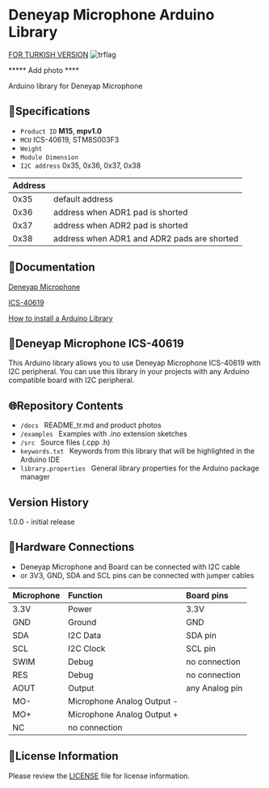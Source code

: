 # Deneyap Microphone Arduino Library
[FOR TURKISH VERSION](docs/README_tr.md) ![trflag](https://github.com/deneyapkart/deneyapkart-arduino-core/blob/master/docs/tr.png)

***** Add photo ****

Arduino library for Deneyap Microphone 

## :mag_right:Specifications 
- `Product ID` **M15**, **mpv1.0**
- `MCU` ICS-40619, STM8S003F3
- `Weight` 
- `Module Dimension`
- `I2C address` 0x35, 0x36, 0x37, 0x38

| Address |  | 
| :---      | :---     |
| 0x35 | default address |
| 0x36 | address when ADR1 pad is shorted |
| 0x37 | address when ADR2 pad is shorted |
| 0x38 | address when ADR1 and ADR2 pads are shorted |

## :closed_book:Documentation 
[Deneyap Microphone](https://docs.deneyapkart.org/en/content/contentDetail/deneyap-modul-deneyap-mikrofon-m15)

[ICS-40619](https://invensense.tdk.com/wp-content/uploads/2016/02/ICS-40619-Datasheet.pdf?ref_disty=digikey)

[How to install a Arduino Library](https://docs.arduino.cc/software/ide-v1/tutorials/installing-libraries)

## :pushpin:Deneyap Microphone ICS-40619
This Arduino library allows you to use Deneyap Microphone ICS-40619 with I2C peripheral. You can use this library in your projects with any Arduino compatible board with I2C peripheral.

## :globe_with_meridians:Repository Contents
- `/docs ` README_tr.md and product photos
- `/examples ` Examples with .ino extension sketches
- `/src ` Source files (.cpp .h)
- `keywords.txt ` Keywords from this library that will be highlighted in the Arduino IDE
- `library.properties ` General library properties for the Arduino package manager

## Version History
1.0.0 - initial release

## :rocket:Hardware Connections
- Deneyap Microphone and Board can be connected with I2C cable
- or 3V3, GND, SDA and SCL pins can be connected with jumper cables

|Microphone| Function | Board pins | 
|:--- |   :---  | :---|
|3.3V | Power   |3.3V |      
|GND  | Ground  | GND | 
|SDA  | I2C Data  | SDA pin |
|SCL  | I2C Clock | SCL pin |
|SWIM | Debug | no connection |
|RES  | Debug | no connection |
|AOUT | Output |any Analog pin| 
| MO- |Microphone Analog Output -||
| MO+ |Microphone Analog Output +||
| NC  | no connection|         |

## :bookmark_tabs:License Information
Please review the [LICENSE](https://github.com/deneyapkart/deneyap-mikrofon-arduino-library/blob/master/LICENSE) file for license information.